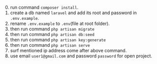 0. run command `composer install`.
1. create a db named `laravel` and add its root and password in `.env.example`.
2. rename `.env.example` to `.env`(file at root folder).
3. then run command `php artisan migrate`
4. then run command `php artisan db:seed`
6. then run command `php artisan key:generate`
7. then run command `php artisan serve`
8. surf mentioned ip address come after above command.
8. use email `user1@gmail.com` and password `password` for open project.
